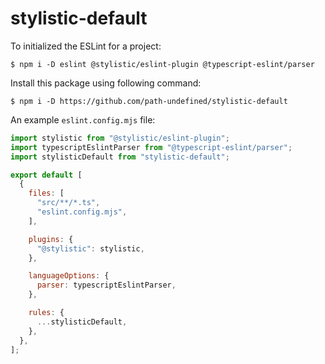 # stylistic-default

To initialized the ESLint for a project:

```console
$ npm i -D eslint @stylistic/eslint-plugin @typescript-eslint/parser
```

Install this package using following command:

```console
$ npm i -D https://github.com/path-undefined/stylistic-default
```

An example `eslint.config.mjs` file:

```js
import stylistic from "@stylistic/eslint-plugin";
import typescriptEslintParser from "@typescript-eslint/parser";
import stylisticDefault from "stylistic-default";

export default [
  {
    files: [
      "src/**/*.ts",
      "eslint.config.mjs",
    ],

    plugins: {
      "@stylistic": stylistic,
    },

    languageOptions: {
      parser: typescriptEslintParser,
    },

    rules: {
      ...stylisticDefault,
    },
  },
];
```
